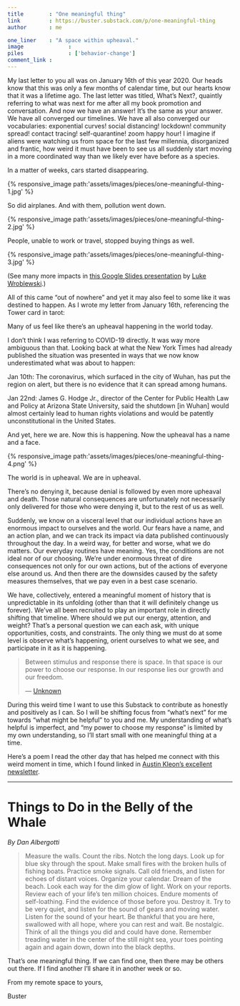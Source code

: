```yaml
---
title        : "One meaningful thing"
link         : https://buster.substack.com/p/one-meaningful-thing
author       : me

one_liner    : "A space within upheaval."
image			   : 
piles			   : ['behavior-change']
comment_link : 
---
```


My last letter to you all was on January 16th of this year 2020. Our heads know that this was only a few months of calendar time, but our hearts know that it was a lifetime ago. The last letter was titled, What’s Next?, quaintly referring to what was next for me after all my book promotion and conversation. And now we have an answer! It’s the same as your answer. We have all converged our timelines. We have all also converged our vocabularies: exponential curves! social distancing! lockdown! community spread! contact tracing! self-quarantine! zoom happy hour! I imagine if aliens were watching us from space for the last few millennia, disorganized and frantic, how weird it must have been to see us all suddenly start moving in a more coordinated way than we likely ever have before as a species.

In a matter of weeks, cars started disappearing.

{% responsive_image path:'assets/images/pieces/one-meaningful-thing-1.jpg' %}

So did airplanes. And with them, pollution went down.

{% responsive_image path:'assets/images/pieces/one-meaningful-thing-2.jpg' %}

People, unable to work or travel, stopped buying things as well.

{% responsive_image path:'assets/images/pieces/one-meaningful-thing-3.jpg' %}

(See many more impacts in [this Google Slides presentation](https://docs.google.com/presentation/d/e/2PACX-1vTg9n7VMzj8RqHqPImPHY3oiVjDLFHJRfYJADZh51fddM0-3FBUr_CRDPBaZ_ezUCZikmEA8GibDJYU/pub?slide=id.g72c71d2fdf_0_0) by [Luke Wroblewski](https://twitter.com/lukew).)

All of this came “out of nowhere” and yet it may also feel to some like it was destined to happen. As I wrote my letter from January 16th, referencing the Tower card in tarot:

Many of us feel like there’s an upheaval happening in the world today.

I don’t think I was referring to COVID-19 directly. It was way more ambiguous than that. Looking back at what the New York Times had already published the situation was presented in ways that we now know underestimated what was about to happen:

Jan 10th: The coronavirus, which surfaced in the city of Wuhan, has put the region on alert, but there is no evidence that it can spread among humans.

Jan 22nd: James G. Hodge Jr., director of the Center for Public Health Law and Policy at Arizona State University, said the shutdown [in Wuhan] would almost certainly lead to human rights violations and would be patently unconstitutional in the United States.

And yet, here we are. Now this is happening. Now the upheaval has a name and a face.

{% responsive_image path:'assets/images/pieces/one-meaningful-thing-4.png' %}

The world is in upheaval. We are in upheaval.

There’s no denying it, because denial is followed by even more upheaval and death. Those natural consequences are unfortunately not necessarily only delivered for those who were denying it, but to the rest of us as well.

Suddenly, we know on a visceral level that our individual actions have an enormous impact to ourselves and the world. Our fears have a name, and an action plan, and we can track its impact via data published continuously throughout the day. In a weird way, for better and worse, what we do matters. Our everyday routines have meaning. Yes, the conditions are not ideal nor of our choosing. We’re under enormous threat of dire consequences not only for our own actions, but of the actions of everyone else around us. And then there are the downsides caused by the safety measures themselves, that we pay even in a best case scenario.

We have, collectively, entered a meaningful moment of history that is unpredictable in its unfolding (other than that it will definitely change us forever). We’ve all been recruited to play an important role in directly shifting that timeline. Where should we put our energy, attention, and weight? That’s a personal question we can each ask, with unique opportunities, costs, and constraints. The only thing we must do at some level is observe what’s happening, orient ourselves to what we see, and participate in it as it is happening.

> Between stimulus and response there is space.
> In that space is our power to choose our response.
> In our response lies our growth and our freedom.
> 
> — [Unknown](https://quoteinvestigator.com/2018/02/18/response/)

During this weird time I want to use this Substack to contribute as honestly and positively as I can. So I will be shifting focus from “what’s next” for me towards “what might be helpful” to you and me. My understanding of what’s helpful is imperfect, and “my power to choose my response” is limited by my own understanding, so I’ll start small with one meaningful thing at a time.

Here’s a poem I read the other day that has helped me connect with this weird moment in time, which I found linked in [Austin Kleon’s excellent newsletter](https://us1.campaign-archive.com/?u=25a34f10515c4e9393e3da856&id=8d7e216e75).

---

# Things to Do in the Belly of the Whale
*By Dan Albergotti*

> Measure the walls. Count the ribs. Notch the long days.
> Look up for blue sky through the spout. Make small fires
> with the broken hulls of fishing boats. Practice smoke signals.
> Call old friends, and listen for echoes of distant voices.
> Organize your calendar. Dream of the beach. Look each way
> for the dim glow of light. Work on your reports. Review
> each of your life’s ten million choices. Endure moments
> of self-loathing. Find the evidence of those before you.
> Destroy it. Try to be very quiet, and listen for the sound
> of gears and moving water. Listen for the sound of your heart.
> Be thankful that you are here, swallowed with all hope,
> where you can rest and wait. Be nostalgic. Think of all
> the things you did and could have done. Remember
> treading water in the center of the still night sea, your toes
> pointing again and again down, down into the black depths.

That’s one meaningful thing. If we can find one, then there may be others out there. If I find another I’ll share it in another week or so.

From my remote space to yours,

Buster